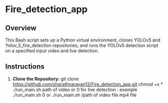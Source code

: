 # Fire_detection_app


## Overview

This Bash script sets up a Python virtual environment, clones YOLOv5 and Yolov_5_fire_detection repositories, and runs the YOLOv5 detection script on a specified input video and live detection.

## Instructions

1. **Clone the Repository:**
     git clone https://github.com/sharathnarayan12/Fire_detection_app.git
     chmod +x *
    ./run_main.sh path of video or 0 for live detection : example ./run_main.sh 0 or ./run_main.sh /path of video file mp4 file
